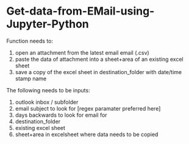 # Get-data-from-EMail-using-Jupyter-Python

Function needs to:
1) open an attachment from the latest email email (.csv)
2) paste the data of attachment into a sheet+area of an existing excel sheet
3) save a copy of the excel sheet in destination_folder with date/time stamp name

The following needs to be inputs:

1) outlook inbox / subfolder
2) email subject to look for [regex paramater preferred here]
3) days backwards to look for email for
4) destination_folder
5) existing excel sheet
6) sheet+area in excelsheet where data needs to be copied
